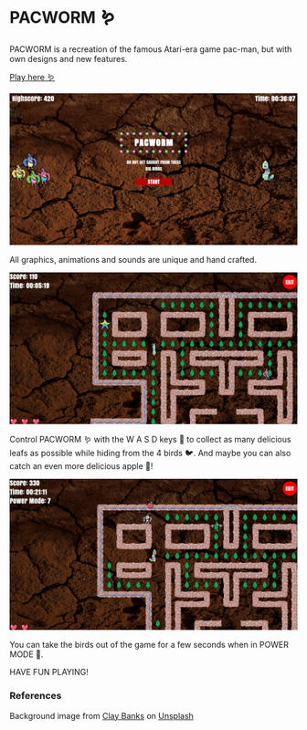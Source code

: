 # PACWORM 🪱

PACWORM is a recreation of the famous Atari-era game pac-man, but with own designs and new features.

[Play here 🪱](https://play.unity.com/en/games/63efdd00-1acc-4dc9-a110-08de12107a25/pacworm)

![Intro](./repoAssets/Start.png)

All graphics, animations and sounds are unique and hand crafted. 

![PACWORM](./repoAssets/Mode2.png)

Control PACWORM 🪱 with the W A S D keys 🔑 to collect as many delicious leafs as possible while hiding from the 4 birds 🐦.
And maybe you can also catch an even more delicious apple 🍎!

![SUPER PACWORM](./repoAssets/Mode1.png)

You can take the birds out of the game for a few seconds when in POWER MODE 🚀.

HAVE FUN PLAYING!

### References
Background image from <a href="https://unsplash.com/de/@claybanks?utm_content=creditCopyText&utm_medium=referral&utm_source=unsplash">Clay Banks</a> on <a href="https://unsplash.com/de/fotos/braune-betonziegelmauer-tagsuber-EdscD_R28bM?utm_content=creditCopyText&utm_medium=referral&utm_source=unsplash">Unsplash</a>
      
